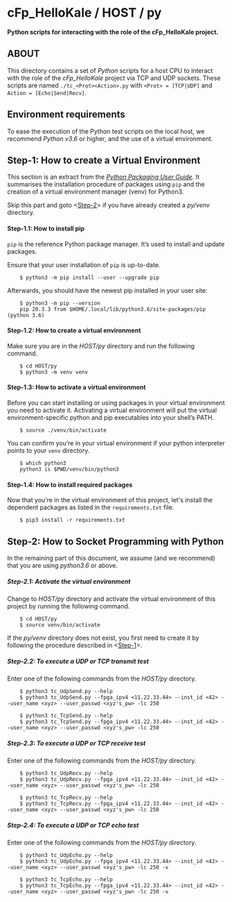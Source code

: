 cFp_HelloKale / HOST / py
==========================
**Python scripts for interacting with the role of the cFp_HelloKale project.**

## ABOUT
This directory contains a set of _Python_ scripts for a host CPU to interact with the 
role of the _cFp_HelloKale_ project via TCP and UDP sockets. These scripts are named
`./tc_<Prot><Action>.py` with `<Prot> = [TCP|UDP]` and `Action = [Echo|Send|Recv]`.

## Environment requirements
To ease the execution of the Python test scripts on the local host, we recommend _Python v3.6_ 
or higher, and the use of a virtual environment.  

## Step-1: How to create a Virtual Environment
This section is an extract from the 
[_Python Packaging User Guide_](https://packaging.python.org/guides/installing-using-pip-and-virtual-environments/).
It summarises the installation procedure of packages using `pip` and the creation of a virtual 
environment manager (venv) for Python3.

Skip this part and goto <[Step-2](#step-2-how-to-python)> if you have already created a 
_py/venv_ directory.

#### Step-1.1: How to install pip 
`pip` is the reference Python package manager. It’s used to install and update packages. 

Ensure that your user installation of `pip` is up-to-date.
```
    $ python3 -m pip install --user --upgrade pip
```
Afterwards, you should have the newest pip installed in your user site:
```
    $ python3 -m pip --version
    pip 20.3.3 from $HOME/.local/lib/python3.6/site-packages/pip (python 3.6)
```

#### Step-1.2: How to create a virtual environment
Make sure you are in the _HOST/py_ directory and run the following command.
```
    $ cd HOST/py
    $ python3 -m venv venv
```

#### Step-1.3: How to activate a virtual environment
Before you can start installing or using packages in your virtual environment you need to 
activate it. Activating a virtual environment will put the virtual environment-specific 
python and pip executables into your shell’s PATH.
```
    $ source ./venv/bin/activate
```
You can confirm you’re in your virtual environment if your python interpreter points to 
your `venv` directory.
```
    $ which python3
    python3 is $PWD/venv/bin/python3 
```

#### Step-1.4: How to install required packages
Now that you’re in the virtual environment of this project, let's install the dependent 
packages as listed in the `requirements.txt` file. 
```
    $ pip3 install -r requirements.txt
``` 

## Step-2: How to Socket Programming with Python 
In the remaining part of this document, we assume (and we recommend) that you  are using 
_python3.6_ or above.

##### Step-2.1: Activate the virtual environment
Change to _HOST/py_ directory and activate the virtual environment of this project by 
running the following command.
```
    $ cd HOST/py
    $ source venv/bin/activate
```
If the _py/venv_ directory does not exist, you first need to create it by following the 
procedure described in <[Step-1](#step-1-how-to-create-a-virtual-environment)>.

##### Step-2.2: To execute a UDP or TCP transmit test
Enter one of the following commands from the _HOST/py_ directory. 
```
    $ python3 tc_UdpSend.py --help
    $ python3 tc_UdpSend.py --fpga_ipv4 <11.22.33.44> --inst_id <42> --user_name <xyz> --user_passwd <xyz's_pw> -lc 250
 
    $ python3 tc_TcpSend.py --help
    $ python3 tc_TcpSend.py --fpga_ipv4 <11.22.33.44> --inst_id <42> --user_name <xyz> --user_passwd <xyz's_pw> -lc 250
```

##### Step-2.3: To execute a UDP or TCP receive test
Enter one of the following commands from the _HOST/py_ directory. 
```
    $ python3 tc_UdpRecv.py --help
    $ python3 tc_UdpRecv.py --fpga_ipv4 <11.22.33.44> --inst_id <42> --user_name <xyz> --user_passwd <xyz's_pw> -lc 250
 
    $ python3 tc_TcpRecv.py --help
    $ python3 tc_TcpRecv.py --fpga_ipv4 <11.22.33.44> --inst_id <42> --user_name <xyz> --user_passwd <xyz's_pw> -lc 250
```

##### Step-2.4: To execute a UDP or TCP echo test
Enter one of the following commands from the _HOST/py_ directory. 
```
    $ python3 tc_UdpEcho.py --help
    $ python3 tc_UdpEcho.py --fpga_ipv4 <11.22.33.44> --inst_id <42> --user_name <xyz> --user_passwd <xyz's_pw> -lc 250 -v
 
    $ python3 tc_TcpEcho.py --help
    $ python3 tc_TcpEcho.py --fpga_ipv4 <11.22.33.44> --inst_id <42> --user_name <xyz> --user_passwd <xyz's_pw> -lc 250 -v
```

